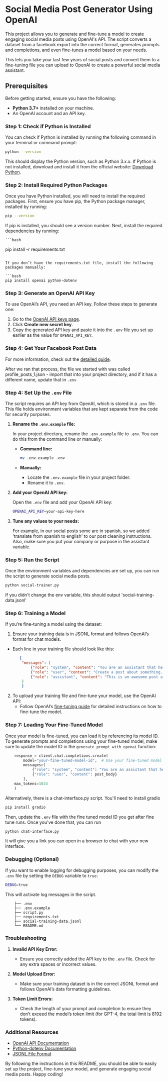 # Social Media Post Generator Using OpenAI

This project allows you to generate and fine-tune a model to create engaging social media posts using OpenAI's API. The script converts a dataset from a facebook export into the correct format, generates prompts and completions, and even fine-tunes a model based on your needs.

This lets you take your last few years of social posts and convert them to a fine-tuning file you can upload to OpenAI to create a powerful social media assistant.
## Prerequisites

Before getting started, ensure you have the following:
- **Python 3.7+** installed on your machine.
- An OpenAI account and an API key.

### Step 1: Check if Python is Installed

You can check if Python is installed by running the following command in your terminal or command prompt:

```bash
python --version
```
This should display the Python version, such as Python 3.x.x. If Python is not installed, download and install it from the official website: [Download Python](https://www.python.org/downloads/).

### Step 2: Install Required Python Packages

Once you have Python installed, you will need to install the required packages. First, ensure you have pip, the Python package manager, installed by running:

```bash
pip --version
```
If pip is installed, you should see a version number. Next, install the required dependencies by running:
    
    ```bash
pip install -r requirements.txt
```

If you don’t have the requirements.txt file, install the following packages manually:

```bash
pip install openai python-dotenv
```

### Step 3: Generate an OpenAI API Key

To use OpenAI’s API, you need an API key. Follow these steps to generate one:

1. Go to the [OpenAI API keys page](https://platform.openai.com/account/api-keys).
2. Click **Create new secret key**.
3. Copy the generated API key and paste it into the `.env` file you set up earlier as the value for `OPENAI_API_KEY`.

### Step 4: Get Your Facebook Post Data

For more information, check out the [detailed guide](./retrieve-fb-data.md).

After we ran that process, the file we started with was called profile_posts_1.json - import that into your project directory, and if it has a different name, update that in ```.env```

### Step 4: Set Up the `.env` File

The script requires an API key from OpenAI, which is stored in a `.env` file. This file holds environment variables that are kept separate from the code for security purposes.

1. **Rename the `.env.example` file:**

   In your project directory, rename the `.env.example` file to `.env`. You can do this from the command line or manually:

   - **Command line:**
        
       ```bash
       mv .env.example .env
       ```
   - **Manually:**
     - Locate the `.env.example` file in your project folder.
     - Rename it to `.env`.

2. **Add your OpenAI API key:**

   Open the `.env` file and add your OpenAI API key:
    
    ```bash
    OPENAI_API_KEY=your-api-key-here
    ```

3. **Tune any values to your needs:**
   
   For example, in our social posts some are in spanish, so we added 'translate from spanish to english' to our post cleaning instructions.  Also, make sure you put your company or purpose in the assistant variable. 

### Step 5: Run the Script

Once the environment variables and dependencies are set up, you can run the script to generate social media posts.

```bash
python social-trainer.py
```
If you didn't change the env variable, this should output 'social-training-data.jsonl'

### Step 6: Training a Model

If you’re fine-tuning a model using the dataset:

1. Ensure your training data is in JSONL format and follows OpenAI’s format for chat models.
- Each line in your training file should look like this:
        
    ```json
       {
        "messages": [
            {"role": "system", "content": "You are an assistant that helps create engaging social media posts."},
            {"role": "user", "content": "Create a post about something."},
            {"role": "assistant", "content": "This is an awesome post about something"}
        ]
        }
    ```
2. To upload your training file and fine-tune your model, use the OpenAI API:
    - Follow OpenAI’s [fine-tuning guide](https://platform.openai.com/docs/guides/fine-tuning) for detailed instructions on how to fine-tune the model.

### Step 7: Loading Your Fine-Tuned Model

Once your model is fine-tuned, you can load it by referencing its model ID. To generate prompts and completions using your fine-tuned model, make sure to update the model ID in the `generate_prompt_with_openai` function:
    
```python
    response = client.chat.completions.create(
        model="your-fine-tuned-model-id",  # Use your fine-tuned model ID here
        messages=[
            {"role": "system", "content": "You are an assistant that helps create engaging social media posts."},
            {"role": "user", "content": post_body}
        ],
    max_tokens=1024
    )
```
Alternatively, there is a chat-interface.py script.  You'll need to install gradio

```bash
pip install gradio
```

Then, update the ```.env``` file with the fine tuned model ID you get after fine tune runs.  Once you've done that, you can run

```bash
python chat-interface.py
```
It will give you a link you can open in a browser to chat with your new interface.
### Debugging (Optional)

If you want to enable logging for debugging purposes, you can modify the `.env` file by setting the `DEBUG` variable to `true`:
    
```bash
DEBUG=true
```

This will activate log messages in the script.

```
    ├── .env
    ├── .env.example
    ├── script.py
    ├── requirements.txt
    ├── social-training-data.jsonl
    └── README.md
```

### Troubleshooting

1. **Invalid API Key Error:**
    - Ensure you correctly added the API key to the `.env` file. Check for any extra spaces or incorrect values.

2. **Model Upload Error:**
    - Make sure your training dataset is in the correct JSONL format and follows OpenAI’s data formatting guidelines.

3. **Token Limit Errors:**
    - Check the length of your prompt and completion to ensure they don’t exceed the model’s token limit (for GPT-4, the total limit is 8192 tokens).

### Additional Resources

- [OpenAI API Documentation](https://platform.openai.com/docs)
- [Python-dotenv Documentation](https://saurabh-kumar.com/python-dotenv/)
- [JSONL File Format](https://jsonlines.org/)

By following the instructions in this README, you should be able to easily set up the project, fine-tune your model, and generate engaging social media posts. Happy coding!
